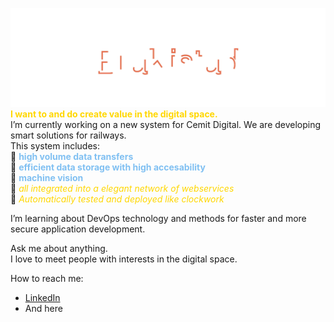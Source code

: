 <!-- contents of title.svg is from github.com/aeneasr/aeneasr -->
![BraKistad](title.svg)
<b style='color:gold'>I want to and do create value in the digital space.</b></br>
I’m currently working on a new system for Cemit Digital. We are developing smart solutions for railways.</br>
This system includes:</br>
  💙 <b style='color:#80c0f2'>high volume data transfers</b></br>
  💙 <b style='color:#80c0f2'>efficient data storage with high accesability</b></br>
  💙 <b style='color:#80c0f2'>machine vision</b></br> 
  💛 <i style='color:gold'>all integrated into a elegant network of webservices</i></br>
  💜 <i style='color:gold'>Automatically tested and deployed like clockwork</i></br>

I’m learning about DevOps technology and methods for faster and more secure application development.</br>

Ask me about anything.</br> I love to meet people with interests in the digital space.</br>

How to reach me: 
 - [LinkedIn](https://www.linkedin.com/in/%C3%B8yvind-brakstad-5b4061159/)
 - And here


<!--
**Brakistad/BraKistad** is a ✨ _special_ ✨ repository because its `README.md` (this file) appears on your GitHub profile.

Here are some ideas to get you started:

- 🔭 I’m currently working on ...
- 🌱 I’m currently learning ...
- 👯 I’m looking to collaborate on ...
- 🤔 I’m looking for help with ...
- 💬 Ask me about ...
- 📫 How to reach me: ...
- 😄 Pronouns: ...
- ⚡ Fun fact: ...
-->
